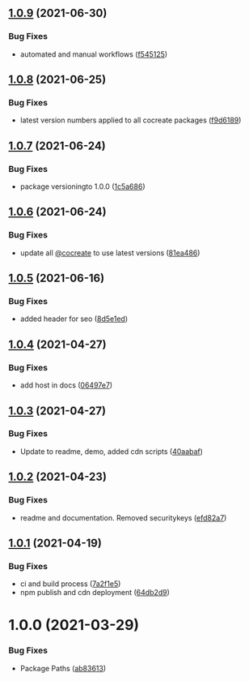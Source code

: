 ## [1.0.9](https://github.com/CoCreate-app/CoCreate-quill-adder/compare/v1.0.8...v1.0.9) (2021-06-30)


### Bug Fixes

* automated and manual workflows ([f545125](https://github.com/CoCreate-app/CoCreate-quill-adder/commit/f5451250ec08795e01c6e5b6b5cd14dc676a3e01))

## [1.0.8](https://github.com/CoCreate-app/CoCreate-quill-adder/compare/v1.0.7...v1.0.8) (2021-06-25)


### Bug Fixes

* latest version numbers applied to all cocreate packages ([f9d6189](https://github.com/CoCreate-app/CoCreate-quill-adder/commit/f9d6189e9faad383daf2657a32cf35fd49ffd939))

## [1.0.7](https://github.com/CoCreate-app/CoCreate-quill-adder/compare/v1.0.6...v1.0.7) (2021-06-24)


### Bug Fixes

* package versioningto 1.0.0 ([1c5a686](https://github.com/CoCreate-app/CoCreate-quill-adder/commit/1c5a686e54aa1baa2688632e59c1f02a4d512cf7))

## [1.0.6](https://github.com/CoCreate-app/CoCreate-quill-adder/compare/v1.0.5...v1.0.6) (2021-06-24)


### Bug Fixes

* update all [@cocreate](https://github.com/cocreate) to use latest versions ([81ea486](https://github.com/CoCreate-app/CoCreate-quill-adder/commit/81ea4865595df9e4d709cd1aea7ad1ae3f075be2))

## [1.0.5](https://github.com/CoCreate-app/CoCreate-quill-adder/compare/v1.0.4...v1.0.5) (2021-06-16)


### Bug Fixes

* added header for seo ([8d5e1ed](https://github.com/CoCreate-app/CoCreate-quill-adder/commit/8d5e1ed05b6aed70ec45759af5bd5ee8472b5cf1))

## [1.0.4](https://github.com/CoCreate-app/CoCreate-quill-adder/compare/v1.0.3...v1.0.4) (2021-04-27)


### Bug Fixes

* add host in docs ([06497e7](https://github.com/CoCreate-app/CoCreate-quill-adder/commit/06497e7337593123552319f838bfb4384e7ffb80))

## [1.0.3](https://github.com/CoCreate-app/CoCreate-quill-adder/compare/v1.0.2...v1.0.3) (2021-04-27)


### Bug Fixes

* Update to readme, demo, added cdn scripts ([40aabaf](https://github.com/CoCreate-app/CoCreate-quill-adder/commit/40aabafefbd50c8aac636ee13591a1747f03bbc4))

## [1.0.2](https://github.com/CoCreate-app/CoCreate-quill-adder/compare/v1.0.1...v1.0.2) (2021-04-23)


### Bug Fixes

* readme and documentation. Removed securitykeys ([efd82a7](https://github.com/CoCreate-app/CoCreate-quill-adder/commit/efd82a7c0328f81d7a72a22ecedc6101948ac78b))

## [1.0.1](https://github.com/CoCreate-app/CoCreate-quill-adder/compare/v1.0.0...v1.0.1) (2021-04-19)


### Bug Fixes

* ci and build process ([7a2f1e5](https://github.com/CoCreate-app/CoCreate-quill-adder/commit/7a2f1e5fcbfdbcda5b91b532f6b0533ce1735111))
* npm publish and cdn deployment ([64db2d9](https://github.com/CoCreate-app/CoCreate-quill-adder/commit/64db2d933c8f225de3225322c1e8ae19606aeb56))

# 1.0.0 (2021-03-29)


### Bug Fixes

* Package Paths ([ab83613](https://github.com/CoCreate-app/CoCreate-quill-adder/commit/ab83613853cfec70d620469f59415995fe9c8385))
